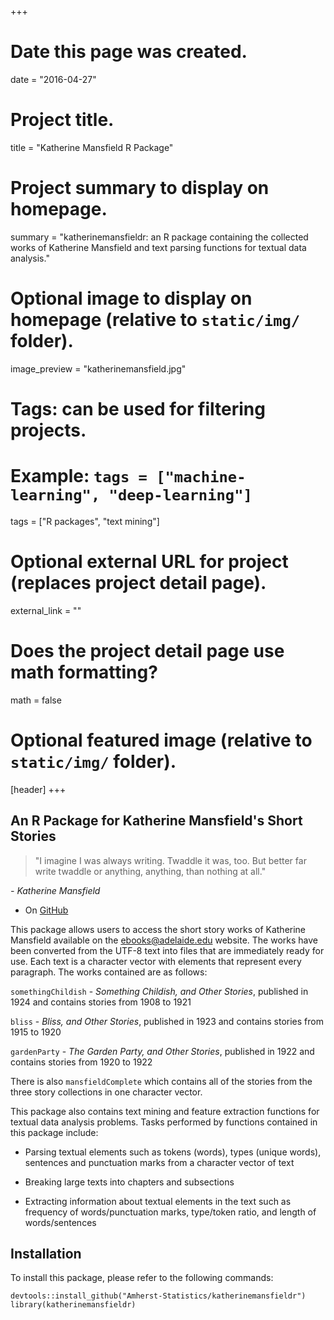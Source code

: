 +++
# Date this page was created.
date = "2016-04-27"

# Project title.
title = "Katherine Mansfield R Package"

# Project summary to display on homepage.
summary = "katherinemansfieldr: an R package containing the collected works of Katherine Mansfield and text parsing functions for textual data analysis."

# Optional image to display on homepage (relative to `static/img/` folder).
image_preview = "katherinemansfield.jpg"

# Tags: can be used for filtering projects.
# Example: `tags = ["machine-learning", "deep-learning"]`
tags = ["R packages", "text mining"]

# Optional external URL for project (replaces project detail page).
external_link = ""

# Does the project detail page use math formatting?
math = false

# Optional featured image (relative to `static/img/` folder).
[header]
+++
## An R Package for Katherine Mansfield's Short Stories

> "I imagine I was always writing. Twaddle it was, too. But better far write twaddle or anything, anything, than nothing at all."

 *- Katherine Mansfield*

* On [GitHub](https://github.com/Amherst-Statistics/katherinemansfieldr)

This package allows users to access the short story works of Katherine 
Mansfield available on the ebooks@adelaide.edu website. The works have been converted from the UTF-8 text into files that are immediately ready for use. Each text is a character vector with elements that represent every paragraph. The works contained are as follows:

`somethingChildish` - *Something Childish, and Other Stories*, published in 1924 and contains stories from 1908 to 1921 

`bliss` - *Bliss, and Other Stories*, published in 1923 and contains stories from 1915 to 1920

`gardenParty` - *The Garden Party, and Other Stories*, published in 1922 and contains stories from 1920 to 1922

There is also `mansfieldComplete` which contains all of the stories from the three story collections in one character vector.

This package also contains text mining and feature extraction functions for textual data analysis problems. Tasks performed by functions contained in this package include:

* Parsing textual elements such as tokens (words), types (unique words), sentences and punctuation marks from a character vector of text

* Breaking large texts into chapters and subsections

* Extracting information about textual elements in the text such as frequency of words/punctuation marks, type/token ratio, and length of words/sentences

## Installation

To install this package, please refer to the following commands: 

```
devtools::install_github("Amherst-Statistics/katherinemansfieldr")
library(katherinemansfieldr)
```